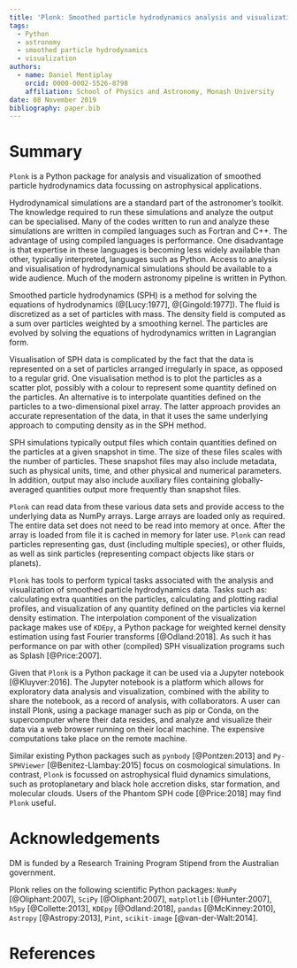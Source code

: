 ```yaml
---
title: 'Plonk: Smoothed particle hydrodynamics analysis and visualization with Python'
tags:
  - Python
  - astronomy
  - smoothed particle hydrodynamics
  - visualization
authors:
  - name: Daniel Mentiplay
    orcid: 0000-0002-5526-8798
    affiliation: School of Physics and Astronomy, Monash University
date: 08 November 2019
bibliography: paper.bib
---
```


# Summary

``Plonk`` is a Python package for analysis and visualization of smoothed particle hydrodynamics data focussing on astrophysical applications.

Hydrodynamical simulations are a standard part of the astronomer’s toolkit. The knowledge required to run these simulations and analyze the output can be specialised. Many of the codes written to run and analyze these simulations are written in compiled languages such as Fortran and C++. The advantage of using compiled languages is performance. One disadvantage is that expertise in these languages is becoming less widely available than other, typically interpreted, languages such as Python. Access to analysis and visualisation of hydrodynamical simulations should be available to a wide audience. Much of the modern astronomy pipeline is written in Python.

Smoothed particle hydrodynamics (SPH) is a method for solving the equations of hydrodynamics (@[Lucy:1977], @[Gingold:1977]). The fluid is discretized as a set of particles with mass. The density field is computed as a sum over particles weighted by a smoothing kernel. The particles are evolved by solving the equations of hydrodynamics written in Lagrangian form.

Visualisation of SPH data is complicated by the fact that the data is represented on a set of particles arranged irregularly in space, as opposed to a regular grid. One visualisation method is to plot the particles as a scatter plot, possibly with a colour to represent some quantity defined on the particles. An alternative is to interpolate quantities defined on the particles to a two-dimensional pixel array. The latter approach provides an accurate representation of the data, in that it uses the same underlying approach to computing density as in the SPH method.

SPH simulations typically output files which contain quantities defined on the particles at a given snapshot in time. The size of these files scales with the number of particles. These snapshot files may also include metadata, such as physical units, time, and other physical and numerical parameters. In addition, output may also include auxiliary files containing globally-averaged quantities output more frequently than snapshot files.

``Plonk`` can read data from these various data sets and provide access to the underlying data as NumPy arrays. Large arrays are loaded only as required. The entire data set does not need to be read into memory at once. After the array is loaded from file it is cached in memory for later use. ``Plonk`` can read particles representing gas, dust (including multiple species), or other fluids, as well as sink particles (representing compact objects like stars or planets).

``Plonk`` has tools to perform typical tasks associated with the analysis and visualization of smoothed particle hydrodynamics data. Tasks such as: calculating extra quantities on the particles, calculating and plotting radial profiles, and visualization of any quantity defined on the particles via kernel density estimation. The interpolation component of the visualization package makes use of ``KDEpy``, a Python package for weighted kernel density estimation using fast Fourier transforms [@Odland:2018]. As such it has performance on par with other (compiled) SPH visualization programs such as Splash [@Price:2007].

Given that ``Plonk`` is a Python package it can be used via a Jupyter notebook [@Kluyver:2016]. The Jupyter notebook is a platform which allows for exploratory data analysis and visualization, combined with the ability to share the notebook, as a record of analysis, with collaborators. A user can install Plonk, using a package manager such as pip or Conda, on the supercomputer where their data resides, and analyze and visualize their data via a web browser running on their local machine. The expensive computations take place on the remote machine.

Similar existing Python packages such as ``pynbody`` [@Pontzen:2013] and ``Py-SPHViewer`` [@Benitez-Llambay:2015] focus on cosmological simulations. In contrast, ``Plonk`` is focussed on astrophysical fluid dynamics simulations, such as protoplanetary and black hole accretion disks, star formation, and molecular clouds. Users of the Phantom SPH code [@Price:2018] may find ``Plonk`` useful.

# Acknowledgements

DM is funded by a Research Training Program Stipend from the Australian government.

Plonk relies on the following scientific Python packages: ``NumPy`` [@Oliphant:2007], ``SciPy`` [@Oliphant:2007], ``matplotlib`` [@Hunter:2007], ``h5py`` [@Collette:2013], ``KDEpy`` [@Odland:2018], ``pandas`` [@McKinney:2010], ``Astropy`` [@Astropy:2013], ``Pint``, ``scikit-image`` [@van-der-Walt:2014].

# References
